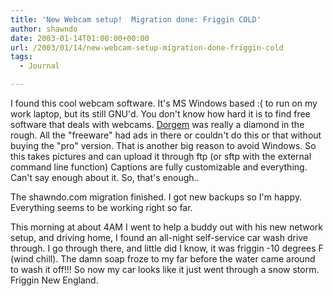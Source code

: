 ```yaml
---
title: 'New Webcam setup!  Migration done: Friggin COLD'
author: shawndo
date: 2003-01-14T01:00:00+00:00
url: /2003/01/14/new-webcam-setup-migration-done-friggin-cold
tags:
  - Journal

---
```

I found this cool webcam software. It's MS Windows based :( to run on my work laptop, but its still GNU'd. You don't know how hard it is to find free software that deals with webcams. [Dorgem][1] was really a diamond in the rough. All the "freeware" had ads in there or couldn't do this or that without buying the "pro" version. That is another big reason to avoid Windows. So this takes pictures and can upload it through ftp (or sftp with the external command line function) Captions are fully customizable and everything. Can't say enough about it. So, that's enough..

The shawndo.com migration finished. I got new backups so I'm happy. Everything seems to be working right so far. 

This morning at about 4AM I went to help a buddy out with his new network setup, and driving home, I found an all-night self-service car wash drive through. I go through there, and little did I know, it was friggin -10 degrees F (wind chill). The damn soap froze to my far before the water came around to wash it off!!! So now my car looks like it just went through a snow storm. Friggin New England.

 [1]: http://dorgem.sourceforge.net